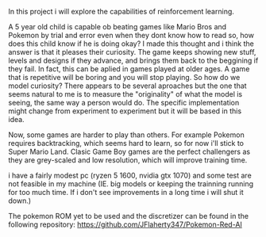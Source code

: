 In this project i will explore the capabilities of reinforcement learning. 

A 5 year old child is capable ob beating games like Mario Bros and Pokemon by trial and error even when they dont know how to read so, how does this child know if he is doing okay?
I made this thought and i think the answer is that it pleases their curiosity. The game keeps showing new stuff, levels and designs if they advance, and brings them back to the beggining if they fail.
In fact, this can be aplied in games played at older ages. A game that is repetitive will be boring and you will stop playing.
So how do we model curiosity? There appears to be several aproaches but the one that seems natural to me is to measure the "originality" of what the model is seeing, the same way a person would do. 
The specific implementation might change from experiment to experiment but it will be based in this idea.

Now, some games are harder to play than others. For example Pokemon requires backtracking, which seems hard to learn, so for now i'll stick to Super Mario Land.
Clasic Game Boy games are the perfect challengers as they are grey-scaled and low resolution, which will improve training time.


i have a fairly modest pc (ryzen 5 1600, nvidia gtx 1070) and some test are not feasible in my machine (IE. big models or keeping the trainning running for too much time. If i don't see improvements in a long time i will shut it down.)

The pokemon ROM yet to be used and the discretizer can be found in the following repository:
https://github.com/JFlaherty347/Pokemon-Red-AI